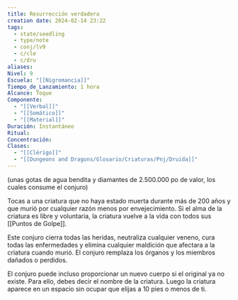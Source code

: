 ```yaml
---
title: Resurrección verdadera
creation date: 2024-02-14 23:22
tags:
  - state/seedling
  - type/note
  - conj/lv9
  - c/cle
  - c/dru
aliases: 
Nivel: 9
Escuela: "[[Nigromancia]]"
Tiempo_de_Lanzamiento: 1 hora
Alcance: Toque
Componente:
  - "[[Verbal]]"
  - "[[Somático]]"
  - "[[Material]]"
Duración: Instantáneo
Ritual: 
Concentración: 
Clases:
  - "[[Clérigo]]"
  - "[[Dungeons and Dragons/Glosario/Criaturas/Pnj/Druida]]"
---
```

(unas gotas de agua bendita y diamantes de 2.500.000 po de valor, los cuales consume el conjuro)  

Tocas a una criatura que no haya estado muerta durante más de 200 años y que murió por cualquier razón menos por envejecimiento. Si el alma de la criatura es libre y voluntaria, la criatura vuelve a la vida con todos sus [[Puntos de Golpe]].

Este conjuro cierra todas las heridas, neutraliza cualquier veneno, cura todas las enfermedades y elimina cualquier maldición que afectara a la criatura cuando murió. El conjuro remplaza los órganos y los miembros dañados o perdidos.

El conjuro puede incluso proporcionar un nuevo cuerpo si el original ya no existe. Para ello, debes decir el nombre de la criatura. Luego la criatura aparece en un espacio sin ocupar que elijas a 10 pies o menos de ti.
